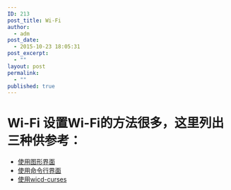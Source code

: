 ```yaml
---
ID: 213
post_title: Wi-Fi
author:
  - adm
post_date:
  - 2015-10-23 18:05:31
post_excerpt:
  - ""
layout: post
permalink:
  - ""
published: true
---
```

# Wi-Fi 设置Wi-Fi的方法很多，这里列出三种供参考： 

*   <a target="_blank" href="http://learn.adafruit.com/adafruits-raspberry-pi-lesson-3-network-setup/setting-up-wifi-with-raspbian">使用图形界面</a>
*   [使用命令行界面][1]
*   <a target="_blank" href="http://www.raspyfi.com/wi-fi-on-raspberry-pi-a-simple-guide/">使用wicd-curses</a>

 [1]: wireless-cli.md
